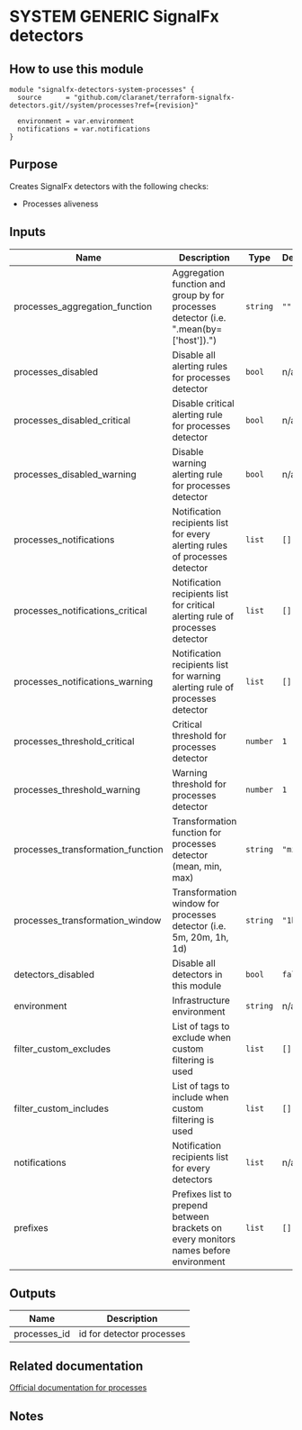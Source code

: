 # SYSTEM GENERIC SignalFx detectors

## How to use this module

```hcl
module "signalfx-detectors-system-processes" {
  source      = "github.com/claranet/terraform-signalfx-detectors.git//system/processes?ref={revision}"

  environment = var.environment
  notifications = var.notifications
}

```

## Purpose

Creates SignalFx detectors with the following checks:

- Processes aliveness

## Inputs

| Name | Description | Type | Default | Required |
|------|-------------|------|---------|:-----:|
| processes\_aggregation\_function | Aggregation function and group by for processes detector (i.e. ".mean(by=['host']).") | `string` | `""` | no |
| processes\_disabled | Disable all alerting rules for processes detector | `bool` | n/a | yes |
| processes\_disabled\_critical | Disable critical alerting rule for processes detector | `bool` | n/a | yes |
| processes\_disabled\_warning | Disable warning alerting rule for processes detector | `bool` | n/a | yes |
| processes\_notifications | Notification recipients list for every alerting rules of processes detector | `list` | `[]` | no |
| processes\_notifications\_critical | Notification recipients list for critical alerting rule of processes detector | `list` | `[]` | no |
| processes\_notifications\_warning | Notification recipients list for warning alerting rule of processes detector | `list` | `[]` | no |
| processes\_threshold\_critical | Critical threshold for processes detector | `number` | `1` | no |
| processes\_threshold\_warning | Warning threshold for processes detector | `number` | `1` | no |
| processes\_transformation\_function | Transformation function for processes detector (mean, min, max) | `string` | `"min"` | no |
| processes\_transformation\_window | Transformation window for processes detector (i.e. 5m, 20m, 1h, 1d) | `string` | `"1h"` | no |
| detectors\_disabled | Disable all detectors in this module | `bool` | `false` | no |
| environment | Infrastructure environment | `string` | n/a | yes |
| filter\_custom\_excludes | List of tags to exclude when custom filtering is used | `list` | `[]` | no |
| filter\_custom\_includes | List of tags to include when custom filtering is used | `list` | `[]` | no |
| notifications | Notification recipients list for every detectors | `list` | n/a | yes |
| prefixes | Prefixes list to prepend between brackets on every monitors names before environment | `list` | `[]` | no |

## Outputs

| Name | Description |
|------|-------------|
| processes\_id | id for detector processes |

## Related documentation

[Official documentation for processes](https://docs.signalfx.com/en/latest/integrations/agent/monitors/collectd-processes.html)

## Notes


